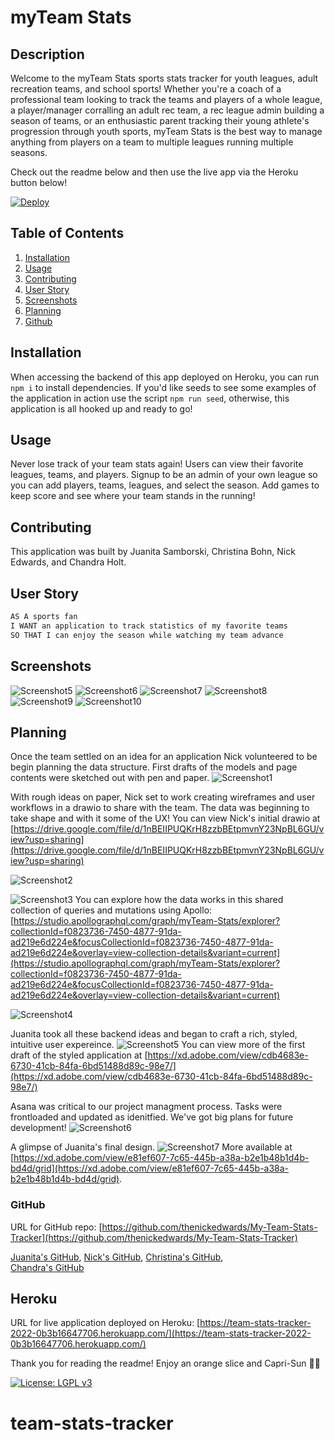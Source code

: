 # myTeam Stats

## Description

Welcome to the myTeam Stats sports stats tracker for youth leagues, adult recreation teams, and school sports! Whether you're a coach of a professional team looking to track the teams and players of a whole league, a player/manager corralling an adult rec team, a rec league admin building a season of teams, or an enthusiastic parent tracking their young athlete's progression through youth sports, myTeam Stats is the best way to manage anything from players on a team to multiple leagues running multiple seasons.

Check out the readme below and then use the live app via the Heroku button below!

[![Deploy](https://www.herokucdn.com/deploy/button.svg)](https://myteam-stats.herokuapp.com/)

## Table of Contents

1. [Installation](#installation)
2. [Usage](#usage)
3. [Contributing](#contributing)
4. [User Story](#user-story)
5. [Screenshots](#screenshots)
6. [Planning](#Planning)
7. [Github](#github)

## Installation

When accessing the backend of this app deployed on Heroku, you can run `npm i` to install dependencies. If you'd like seeds to see some examples of the application in action use the script `npm run seed`, otherwise, this application is all hooked up and ready to go!

## Usage

Never lose track of your team stats again! Users can view their favorite leagues, teams, and players. Signup to be an admin of your own league so you can add players, teams, leagues, and select the season. Add games to keep score and see where your team stands in the running!

## Contributing

This application was built by Juanita Samborski, Christina Bohn, Nick Edwards, and Chandra Holt.

## User Story

```md
AS A sports fan
I WANT an application to track statistics of my favorite teams
SO THAT I can enjoy the season while watching my team advance
```

## Screenshots

![Screenshot5](./planning/login.png)
![Screenshot6](./planning/homepage.png)
![Screenshot7](./planning/leagues.png)
![Screenshot8](./planning/league.png)
![Screenshot9](./planning/teams.png)
![Screenshot10](./planning/add.png)

## Planning

Once the team settled on an idea for an application Nick volunteered to be begin planning the data structure. First drafts of the models and page contents were sketched out with pen and paper.
![Screenshot1](./planning/models-data_doodles.jpg)

With rough ideas on paper, Nick set to work creating wireframes and user workflows in a drawio to share with the team. The data was beginning to take shape and with it some of the UX! You can view Nick's initial drawio at [https://drive.google.com/file/d/1nBEIIPUQKrH8zzbBEtpmvnY23NpBL6GU/view?usp=sharing](https://drive.google.com/file/d/1nBEIIPUQKrH8zzbBEtpmvnY23NpBL6GU/view?usp=sharing)

![Screenshot2](./planning/diagram1.png)

![Screenshot3](./planning/diagram2.svg) 
You can explore how the data works in this shared collection of queries and mutations using Apollo: [https://studio.apollographql.com/graph/myTeam-Stats/explorer?collectionId=f0823736-7450-4877-91da-ad219e6d224e&focusCollectionId=f0823736-7450-4877-91da-ad219e6d224e&overlay=view-collection-details&variant=current](https://studio.apollographql.com/graph/myTeam-Stats/explorer?collectionId=f0823736-7450-4877-91da-ad219e6d224e&focusCollectionId=f0823736-7450-4877-91da-ad219e6d224e&overlay=view-collection-details&variant=current)

![Screenshot4](./planning/model-structure.png)

Juanita took all these backend ideas and began to craft a rich, styled, intuitive user expereince.
![Screenshot5](./planning/design-draft.png)
You can view more of the first draft of the styled application at [https://xd.adobe.com/view/cdb4683e-6730-41cb-84fa-6bd51488d89c-98e7/](https://xd.adobe.com/view/cdb4683e-6730-41cb-84fa-6bd51488d89c-98e7/)

Asana was critical to our project managment process. Tasks were frontloaded and updated as idenitfied. We've got big plans for future development!
![Screenshot6](./planning/asana-inprogress.png)

A glimpse of Juanita's final design.
![Screenshot7](./planning/design-final.png)
More available at [https://xd.adobe.com/view/e81ef607-7c65-445b-a38a-b2e1b48b1d4b-bd4d/grid](https://xd.adobe.com/view/e81ef607-7c65-445b-a38a-b2e1b48b1d4b-bd4d/grid).

### GitHub

URL for GitHub repo: [https://github.com/thenickedwards/My-Team-Stats-Tracker](https://github.com/thenickedwards/My-Team-Stats-Tracker)

[Juanita's GitHub](https://www.github.com/jsamborski310),
[Nick's GitHub](https://www.github.com/thenickedwards),
[Christina's GitHub](https://www.github.com/ChristinaBohn),  
[Chandra's GitHub](https://www.github.com/chandrapanda)

## Heroku

URL for live application deployed on Heroku: [https://team-stats-tracker-2022-0b3b16647706.herokuapp.com/](https://team-stats-tracker-2022-0b3b16647706.herokuapp.com/)

Thank you for reading the readme! Enjoy an orange slice and Capri-Sun 🍊🧃

[![License: LGPL v3](https://img.shields.io/badge/License-LGPL_v3-brightgreen.svg)](https://www.gnu.org/licenses/lgpl-3.0)
# team-stats-tracker
